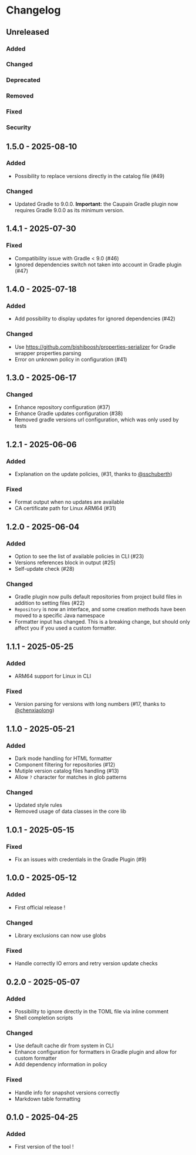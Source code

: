 # Changelog

## Unreleased

### Added

### Changed

### Deprecated

### Removed

### Fixed

### Security

## 1.5.0 - 2025-08-10

### Added

- Possibility to replace versions directly in the catalog file (#49)

### Changed

- Updated Gradle to 9.0.0. **Important:** the Caupain Gradle plugin now requires Gradle 9.0.0 as its minimum version.

## 1.4.1 - 2025-07-30

### Fixed

- Compatibility issue with Gradle < 9.0 (#46)
- Ignored dependencies switch not taken into account in Gradle plugin (#47)

## 1.4.0 - 2025-07-18

### Added

- Add possibility to display updates for ignored dependencies (#42)

### Changed

- Use https://github.com/bishiboosh/properties-serializer for Gradle wrapper properties parsing
- Error on unknown policy in configuration (#41)

## 1.3.0 - 2025-06-17

### Changed

- Enhance repository configuration (#37)
- Enhance Gradle updates configuration (#38)
- Removed gradle versions url configuration, which was only used by tests

## 1.2.1 - 2025-06-06

### Added

- Explanation on the update policies, (#31, thanks to [@sschuberth](https://github.com/sschuberth))

### Fixed

- Format output when no updates are available
- CA certificate path for Linux ARM64 (#31)

## 1.2.0 - 2025-06-04

### Added

- Option to see the list of available policies in CLI (#23)
- Versions references block in output (#25)
- Self-update check (#28)

### Changed

- Gradle plugin now pulls default repositories from project build files in addition to setting files (#22)
- `Repository` is now an interface, and some creation methods have been moved to a specific Java namespace
- Formatter input has changed. This is a breaking change, but should only affect you if you used a custom formatter.

## 1.1.1 - 2025-05-25

### Added

- ARM64 support for Linux in CLI

### Fixed

- Version parsing for versions with long numbers (#17, thanks to [@chenxiaolong](https://github.com/chenxiaolong))

## 1.1.0 - 2025-05-21

### Added

- Dark mode handling for HTML formatter
- Component filtering for repositories (#12)
- Mutiple version catalog files handling (#13)
- Allow `?` character for matches in glob patterns

### Changed

- Updated style rules
- Removed usage of data classes in the core lib

## 1.0.1 - 2025-05-15

### Fixed

- Fix an issues with credentials in the Gradle Plugin (#9)

## 1.0.0 - 2025-05-12

### Added

- First official release !

### Changed

- Library exclusions can now use globs

### Fixed

- Handle correctly IO errors and retry version update checks

## 0.2.0 - 2025-05-07

### Added

- Possibility to ignore directly in the TOML file via inline comment
- Shell completion scripts

### Changed

- Use default cache dir from system in CLI 
- Enhance configuration for formatters in Gradle plugin and allow for custom formatter
- Add dependency information in policy

### Fixed

- Handle info for snapshot versions correctly
- Markdown table formatting

## 0.1.0 - 2025-04-25

### Added

- First version of the tool !
